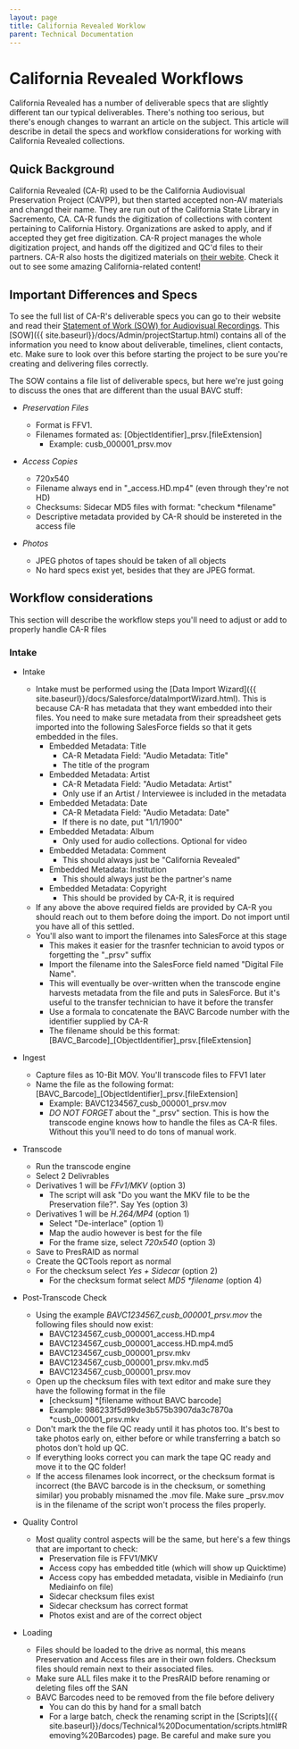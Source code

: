 ```yaml
---
layout: page
title: California Revealed Worklow
parent: Technical Documentation
---
```


# California Revealed Workflows

California Revealed has a number of deliverable specs that are slightly different tan our typical deliverables. There's nothing too serious, but there's enough changes to warrant an article on the subject. This article will describe in detail the specs and workflow considerations for working with California Revealed collections.

## Quick Background

California Revealed (CA-R) used to be the California Audiovisual Preservation Project (CAVPP), but then started accepted non-AV materials and changd their name. They are run out of the California State Library in Sacremento, CA. CA-R funds the digitization of collections with content pertaining to California History. Organizations are asked to apply, and if accepted they get free digitization. CA-R project manages the whole digitization project, and hands off the digitized and QC'd files to their partners. CA-R also hosts the digitized materials on [their webite](https://californiarevealed.org/). Check it out to see some amazing California-related content!

## Important Differences and Specs

To see the full list of CA-R's deliverable specs you can go to their website and read their [Statement of Work (SOW) for Audiovisual Recordings](https://californiarevealed.org/partners/sow). This [SOW]({{ site.baseurl}}/docs/Admin/projectStartup.html) contains all of the information you need to know about deliverable, timelines, client contacts, etc. Make sure to look over this before starting the project to be sure you're creating and delivering files correctly.

The SOW contains a file list of deliverable specs, but here we're just going to discuss the ones that are different than the usual BAVC stuff:

* *Preservation Files*
   - Format is FFV1.
   - Filenames formated as: [ObjectIdentifier]_prsv.[fileExtension]
      * Example: cusb_000001_prsv.mov

* *Access Copies*
   - 720x540
   - Filename always end in "_access.HD.mp4" (even through they're not HD)
   - Checksums: Sidecar MD5 files with format: "checkum *filename"
   - Descriptive metadata provided by CA-R should be instereted in the access file

* *Photos*
   - JPEG photos of tapes should be taken of all objects
   - No hard specs exist yet, besides that they are JPEG format.

## Workflow considerations

This section will describe the workflow steps you'll need to adjust or add to properly handle CA-R files

### Intake

* Intake
   - Intake must be performed using the [Data Import Wizard]({{ site.baseurl}}/docs/Salesforce/dataImportWizard.html). This is because CA-R has metadata that they want embedded into their files. You need to make sure metadata from their spreadsheet gets imported into the following SalesForce fields so that it gets embedded in the files.
      * Embedded Metadata: Title
         - CA-R Metadata Field: "Audio Metadata: Title"
         - The title of the program
      * Embedded Metadata: Artist
         - CA-R Metadata Field: "Audio Metadata: Artist"
         - Only use if an Artist / Interviewee is included in the metadata
      * Embedded Metadata: Date
         - CA-R Metadata Field: "Audio Metadata: Date"
         - If there is no date, put "1/1/1900"
      * Embedded Metadata: Album
         - Only used for audio collections. Optional for video
      * Embedded Metadata: Comment
         - This should always just be "California Revealed"
      * Embedded Metadata: Institution
         - This should always just be the partner's name
      * Embedded Metadata: Copyright
         - This should be provided by CA-R, it is required
   - If any above the above required fields are provided by CA-R you should reach out to them before doing the import. Do not import until you have all of this settled.
   - You'll also want to import the filenames into SalesForce at this stage
      * This makes it easier for the trasnfer technician to avoid typos or forgetting the "_prsv" suffix
      * Import the filename into the SalesForce field named "Digital File Name".
      * This will eventually be over-written when the transcode engine harvests metadata from the file and puts in SalesForce. But it's useful to the transfer technician to have it before the transfer
      * Use a formala to concatenate the BAVC Barcode number with the identifier supplied by CA-R
      * The filename should be this format: [BAVC_Barcode]_[ObjectIdentifier]_prsv.[fileExtension]

* Ingest
   - Capture files as 10-Bit MOV. You'll transcode files to FFV1 later
   - Name the file as the following format: [BAVC_Barcode]_[ObjectIdentifier]_prsv.[fileExtension]
      * Example: BAVC1234567_cusb_000001_prsv.mov
      * *DO NOT FORGET* about the "_prsv" section. This is how the transcode engine knows how to handle the files as CA-R files. Without this you'll need to do tons of manual work.

* Transcode
   - Run the transcode engine
   - Select 2 Delivrables
   - Derivatives 1 will be _FFv1/MKV_ (option 3)
      * The script will ask "Do you want the MKV file to be the Preservation file?". Say Yes (option 3)
   - Derivatives 1 will be _H.264/MP4_ (option 1)
      * Select "De-interlace" (option 1)
      * Map the audio however is best for the file
      * For the frame size, select _720x540_ (option 3)
   - Save to PresRAID as normal
   - Create the QCTools report as normal
   - For the checksum select _Yes + Sidecar_ (option 2)
      * For the checksum format select _MD5 *filename_ (option 4)

* Post-Transcode Check
   - Using the example _BAVC1234567_cusb_000001_prsv.mov_ the following files should now exist:
      * BAVC1234567_cusb_000001_access.HD.mp4
      * BAVC1234567_cusb_000001_access.HD.mp4.md5
      * BAVC1234567_cusb_000001_prsv.mkv
      * BAVC1234567_cusb_000001_prsv.mkv.md5
      * BAVC1234567_cusb_000001_prsv.mov
   - Open up the checksum files with text editor and make sure they have the following format in the file
      * [checksum] *[filename without BAVC barcode]
      * Example: 986233f5d99de3b575b3907da3c7870a *cusb_000001_prsv.mkv
   - Don't mark the the file QC ready until it has photos too. It's best to take photos early on, either before or while transferring a batch so photos don't hold up QC.
   - If everything looks correct you can mark the tape QC ready and move it to the QC folder!
   - If the access filenames look incorrect, or the checksum format is incorrect (the BAVC barcode is in the checksum, or something similar) you probably misnamed the .mov file. Make sure _prsv.mov is in the filename of the script won't process the files properly.

* Quality Control
   - Most quality control aspects will be the same, but here's a few things that are important to check:
      * Preservation file is FFV1/MKV
      * Access copy has embedded title (which will show up Quicktime)
      * Access copy has embedded metadata, visible in Mediainfo (run Mediainfo on file)
      * Sidecar checksum files exist
      * Sidecar checksum has correct format
      * Photos exist and are of the correct object

* Loading
   - Files should be loaded to the drive as normal, this means Preservation and Access files are in their own folders. Checksum files should remain next to their associated files.
   - Make sure ALL files make it to the PresRAID before renaming or deleting files off the SAN
   - BAVC Barcodes need to be removed from the file before delivery
      * You can do this by hand for a small batch
      * For a large batch, check the renaming script in the [Scripts]({{ site.baseurl}}/docs/Technical%20Documentation/scripts.html#Removing%20Barcodes) page. Be careful and make sure you
